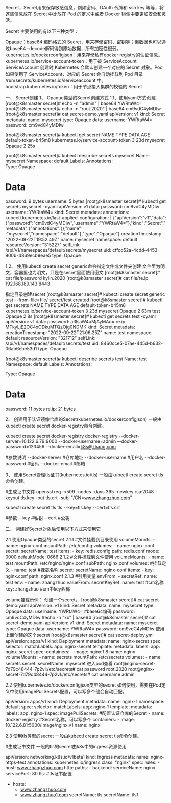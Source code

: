 
Secret，Secret用来保存敏感信息，例如密码、OAuth 令牌和 ssh key 等等，将这些信息放在 Secret 中比放在 Pod 的定义中或者 Docker 镜像中要更加安全和灵活。

Secret 主要使用的有以下三种类型：

Opaque：base64 编码格式的 Secret，用来存储密码、密钥等；但数据也可以通过base64 –decode解码得到原始数据，所有加密性很弱。
kubernetes.io/dockerconfigjson：用来存储私有docker registry的认证信息。
kubernetes.io/service-account-token：用于被 ServiceAccount ServiceAccount 创建时 Kubernetes 会默认创建一个对应的 Secret 对象。Pod 如果使用了 ServiceAccount，对应的 Secret 会自动挂载到 Pod 目录 /run/secrets/kubernetes.io/serviceaccount 中。
bootstrap.kubernetes.io/token：用于节点接入集群的校验的 Secret


一、 Secret创建
1、 Opaque类型的Secret创建方式
1.1、使用yaml方式创建
[root@k8smaster secret]# echo -n "admin" | base64
YWRtaW4=
[root@k8smaster secret]# echo -n "root.2020" | base64
cm9vdC4yMDIw
[root@k8smaster secret]# cat secret-demo.yaml 
apiVersion: v1
kind: Secret
metadata:
  name: mysecret
type: Opaque
data:
  username: YWRtaW4=
  password: cm9vdC4yMDIw

[root@k8smaster secret]# kubectl get secret
NAME                  TYPE                                  DATA   AGE
default-token-b45m8   kubernetes.io/service-account-token   3      23d
mysecret              Opaque                                2      25s

[root@k8smaster secret]# kubectl describe secrets mysecret 
Name:         mysecret
Namespace:    default
Labels:       <none>
Annotations:  
Type:         Opaque

Data
====
password:  9 bytes
username:  5 bytes
[root@k8smaster secret]# kubectl get secrets mysecret -oyaml
apiVersion: v1
data:
  password: cm9vdC4yMDIw
  username: YWRtaW4=
kind: Secret
metadata:
  annotations:
    kubectl.kubernetes.io/last-applied-configuration: |
      {"apiVersion":"v1","data":{"password":"cm9vdC4yMDIw","username":"YWRtaW4="},"kind":"Secret","metadata":{"annotations":{},"name"
:"mysecret","namespace":"default"},"type":"Opaque"}  creationTimestamp: "2022-09-22T19:52:49Z"
  name: mysecret
  namespace: default
  resourceVersion: "315227"
  selfLink: /api/v1/namespaces/default/secrets/mysecret
  uid: cffcd52a-4cdd-4453-900b-4869ecb9eae5
type: Opaque

1.2、 使用kubectl create secret generic命令指定文件或文件夹创建
文件里为明文，容器里也为明文，只是在secret里面使用密文
[root@k8smaster secret]# cat file/password 
kylin.2020
[root@k8smaster secret]# cat file/re.ip 
192.168.189.143:8443

指定目录创建secret
[root@k8smaster secret]# kubectl create secret generic test --from-file=file/
secret/test created
[root@k8smaster secret]# kubectl get secrets 
NAME                  TYPE                                  DATA   AGE
default-token-b45m8   kubernetes.io/service-account-token   3      23d
mysecret              Opaque                                2      63m
test                  Opaque                                2      8s
[root@k8smaster secret]# kubectl get secrets test  -oyaml
apiVersion: v1
data:
  password: a3lsaW4uMjAyMAo=
  re.ip: MTkyLjE2OC4xODkuMTQzOjg0NDMK
kind: Secret
metadata:
  creationTimestamp: "2022-09-22T21:06:25Z"
  name: test
  namespace: default
  resourceVersion: "321712"
  selfLink: /api/v1/namespaces/default/secrets/test
  uid: 8460cce5-07ae-445d-b632-06ab6ebe53d1
type: Opaque

[root@k8smaster secret]# kubectl describe secrets test
Name:         test
Namespace:    default
Labels:       <none>
Annotations:  <none>

Type:  Opaque

Data
====
password:  11 bytes
re.ip:     21 bytes

2、 创建用于认证镜像仓库的Secret(kubernetes.io/dockerconfigjson)
一般由kubectl create secret docker-registry命令创建。

kubectl create secret docker-registry docker-registry --docker-server=10.122.6.79:9000 --docker-username=admin --docker-password=123456 --docker-email=k8s@zhang.com

#参数说明
--docker-server  #仓库地址
--docker-username #用户名
--docker-password #密码
--docker-email    #邮箱

3、 使用Secret管理tls证书(kubernetes.io/tls)
一般由kubectl create secret tls命令创建。

#生成证书文件
openssl req -x509 -nodes -days 365 -newkey rsa:2048 -keyout tls.key -out tls.crt -subj "/CN=www.zhangzhuo.com"

kubectl create secret tls tls --key=tls.key --cert=tls.crt 

#参数
--key #私钥
--cert #公钥

二、 创建好Secret对象后使用以下方式来使用它

2.1 使用Opaque类型的secret
2.1.1 #文件挂载到目录使用
        volumeMounts:
          - name: nginx-conf
            mountPath: /etc/config
      volumes:
        - name: nginx-conf
          secret:
            secretName: test
            items:
              - key: redis.config
                path: redis.conf
                mode: 0000
            defaultMode: 0666
2.1.2 #文件挂载到文件使用
        volumeMounts:
          - name: test
            mountPath: /etc/nginx/nginx.conf
            subPath: nginx.conf
      volumes:          #挂载定义
        - name: test  #挂载名称
          secret:
            secretName: nginx-conf
            items:
              - key: nginx.conf
                path: nginx.conf
2.1.3 #引用变量
        envFrom:
        - secretRef:
            name: test
        env:
        - name: zhangzhuo
          valueFrom:
            secretKeyRef:
              name: test      #cm名称
              key: zhangzhuo      #cm中key名称

volume挂载示例：
创建一个secret，
[root@k8smaster secret]# cat secret-demo.yaml 
apiVersion: v1
kind: Secret
metadata:
  name: mysecret
type: Opaque
data:
  username: YWRtaW4=        #base64编码
  password: cm9vdC4yMDIw    #echo -n "xx" | base64
[root@k8smaster secret]# cat secret-demo.yaml 
apiVersion: v1
kind: Secret
metadata:
  name: mysecret
type: Opaque
data:
  username: YWRtaW4=
  password: cm9vdC4yMDIw
使用上面创建的这个secret
[root@k8smaster secret]# cat secret-deploy.yml 
apiVersion: apps/v1
kind: Deployment
metadata:
  name: nginx-secret
spec:
  selector:
    matchLabels:
      app: nginx-secret
  template:
    metadata:
      labels:
        app: nginx-secret
    spec:
      containers:
      - image: nginx:1.8
        name: nginx
        volumeMounts:
        - name: secrets
          mountPath: /etc/secrets
      volumes:
      - name: secrets
        secret:
          secretName: mysecret
进入pod查看
root@nginx-secret-7d79c48444-7p2vl:/etc/secrets# cat password 
root.2020
root@nginx-secret-7d79c48444-7p2vl:/etc/secrets# cat username 
admin

2.2 使用kubernetes.io/dockerconfigjson类型的secret
如何使用，需要在Pod定义中使用imagePullSecrets配置，可以写多个他会自动匹配。

apiVersion: apps/v1
kind: Deployment
metadata:
  name: nginx-1
  namespace: default
spec:
  selector:
    matchLabels:
      app: nginx-1
  template:
    metadata:
      labels:
        app: nginx-1
    spec:
      imagePullSecrets:       #配置认证仓库的Secret
      - name: docker-registry #Secret名称，可以写多个
      containers:
      - image: 10.122.6.81:5000/image/nginx:v1
        name: nginx

2.3 使用tls类型的secret
一般由kubectl create secret tls命令创建。

#生成证书文件
一般的tls的secret由k8s中的ingress资源使用

apiVersion: networking.k8s.io/v1beta1
kind: Ingress
metadata:
  name: nginx-https-test
  annotations:
    kubernetes.io/ingress.class: "nginx"
spec:
  rules:
    - host: www.zhangzhuo.com
      http:
        paths:
        - backend:
            serviceName: nginx
            servicePort: 80
  tls:          #tls证书配置
  - hosts: 
    - www.zhangzhuo.com
    - www.zhangzhuo1.com
    secretName: tls
    secretName: tls1